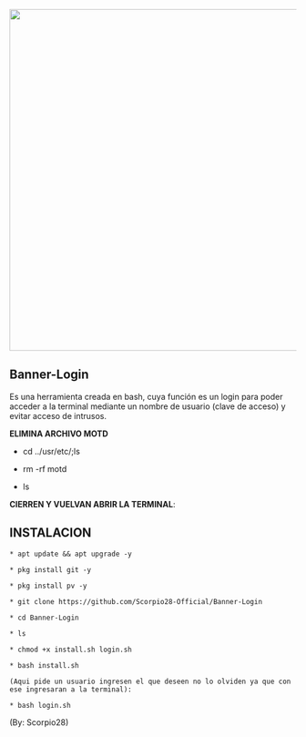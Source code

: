 <p align="center">
	<img src="https://imgur.com/gallery/zhkVNUU" width="600px">

## Banner-Login
Es una herramienta creada en bash, cuya función es un login para poder acceder a la terminal mediante un nombre de usuario (clave de acceso) y evitar acceso de intrusos.

__ELIMINA ARCHIVO MOTD__

* cd ../usr/etc/;ls

* rm -rf motd

* ls

__CIERREN Y VUELVAN ABRIR LA TERMINAL__:

## INSTALACION

```
* apt update && apt upgrade -y

* pkg install git -y

* pkg install pv -y

* git clone https://github.com/Scorpio28-Official/Banner-Login

* cd Banner-Login

* ls

* chmod +x install.sh login.sh

* bash install.sh

(Aqui pide un usuario ingresen el que deseen no lo olviden ya que con ese ingresaran a la terminal):

* bash login.sh
```

(By: Scorpio28)
